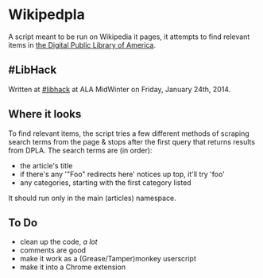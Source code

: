 # Wikipedpla

A script meant to be run on Wikipedia it pages, it attempts to find relevant items in [the Digital Public Library of America](http://dp.la/).

## #LibHack

Written at [#libhack](http://www.libhack.org) at ALA MidWinter on Friday, January 24th, 2014.

## Where it looks

To find relevant items, the script tries a few different methods of scraping search terms from the page & stops after the first query that returns results from DPLA. The search terms are (in order):

- the article's title
- if there's any '"Foo" redirects here' notices up top, it'll try 'foo'
- any categories, starting with the first category listed

It should run only in the main (articles) namespace.

## To Do

- clean up the code, _a lot_
- comments are good
- make it work as a (Grease/Tamper)monkey userscript
- make it into a Chrome extension

